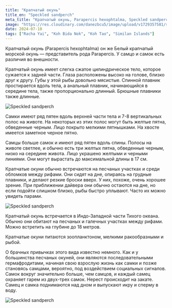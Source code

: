```yaml
---
title: "Крапчатый окунь"
title_en: "Speckled sandperch"
meta_title: "Крапчатый окунь, Parapercis hexophtalma, Speckled sandperch"
image: "https://res.cloudinary.com/danezbcu5/image/upload/v1729357581/speckled-sandperch_y0cz7b.png"
date: 2024-07-10
tags: ["Racha Yai", "Koh Bida Nok", "Koh Tao", "Similan Islands"]
---
```

Крапчатый окунь (Parapercis hexophtalma) он же Белый крапчатый морской окунь — представитель рода Parapercis. У самцо и самок есть различия во внешности.

Крапчатый окунь имеет слегка сжатое цилиндрическое тело, которое сужается к задней части. Глаза расположены высоко на голове, близко друг к другу. Губы у этой рыбы довольно мясистые. Спинной плавник простирается вдоль тела, а анальный плавник, начинающийся в середине тела, также пропорционально длинный. Брюшные плавники также длинные.

![Speckled sandperch](https://res.cloudinary.com/danezbcu5/image/upload/v1729357576/speckled-sandperch-1_r7sbjt.png "Speckled sandperch")

Самки имеют ряд пятен вдоль верхней части тела и 7-8 вертикальных полос на животе. На некоторых из этих полос могут быть желтые пятна, обведенные черным. Лицо покрыто мелкими пятнышками. На хвосте имеется заметное черное пятно.

Самцы больше самок и имеют ряд пятен вдоль спины. Полосы на животе светлее, и обычно есть три желтых пятна, обведенные черным, низко на середине живота. Лицо украшено желтыми и черными линиями. Они могут вырастать до максимальной длины в 17 см.

Крапчатые окуни обычно встречаются на песчаных участках и среди обломков между рифами. Они сидят на дне, опираясь на грудные плавники, и делают резкие броски вверх. У них, похоже, очень хорошее зрение. При приближении дайвера они обычно остаются на дне, но если подойти слишком близко, рыбы быстро уплывают. Часто их можно увидеть парами.

![Speckled sandperch](https://res.cloudinary.com/danezbcu5/image/upload/v1729357576/speckled-sandperch-2_ficscq.png "Speckled sandperch")

Крапчатый окунь встречается в Индо-Западной части Тихого океана. Обычно они обитают на песчаных и галечных участках между рифами. Можно встретить на глубине до 18 метров.

Крапчатые окуни питаются зоопланктоном, мелкими ракообразными и рыбой.

О брачных привычках этого вида известно немного. Как и у большинства песчаных окуней, они являются последовательными гермафродитами, начиная свою взрослую жизнь как самки и позже становясь самцами, вероятно, под воздействием социальных сигналов. Самок вокруг значительно больше, чем самцов, и каждый самец охраняет гарем из двух-трех самок. Нерест происходит на закате. Самец и самка поднимаются над дном и выпускают икру и сперму в воду.

![Speckled sandperch](https://res.cloudinary.com/danezbcu5/image/upload/v1729357586/speckled-sandperch-3_ysraim.png "Speckled sandperch")

